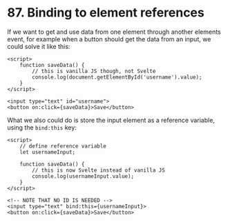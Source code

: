 # 87. Binding to element references

If we want to get and use data from one element through another elements event, for example when a button should get the data from an input, we could solve it like this:

```svelte
<script>
    function saveData() {
        // this is vanilla JS though, not Svelte
		console.log(document.getElementById('username').value);
	}
</script>

<input type="text" id="username">
<button on:click={saveData}>Save</button>
```

What we also could do is store the input element as a reference variable, using the `bind:this` key:

```svelte
<script>
    // define reference variable
    let usernameInput;

    function saveData() {
        // this is now Svelte instead of vanilla JS
		console.log(usernameInput.value);
	}
</script>

<!-- NOTE THAT NO ID IS NEEDED -->
<input type="text" bind:this={usernameInput}>
<button on:click={saveData}>Save</button>
```
